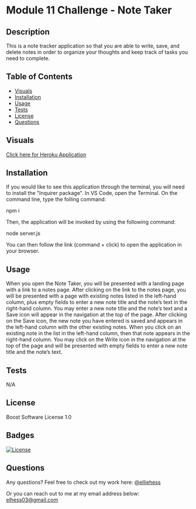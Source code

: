 # Module 11 Challenge - Note Taker 

## Description

This is a note tracker application so that you are able to write, save, and delete notes in order to organize your thoughts and keep track of tasks you need to complete.


## Table of Contents 

- [Visuals](#visuals)
- [Installation](#installation)
- [Usage](#usage)
- [Tests](#tests)
- [License](#license)
- [Questions](#questions)

## Visuals


[Click here for Heroku Application](https://ancient-tor-12985.herokuapp.com/)

## Installation

If you would like to see this application through the terminal, you will need to install the "Inquirer package".
In VS Code, open the Terminal. 
On the command line, type the folling command:

npm i 

Then, the application will be invoked by using the following command:

node server.js

You can then follow the link (command + click) to open the application in your browser.

## Usage

When you open the Note Taker, you will be presented with a landing page with a link to a notes page.
After clicking on the link to the notes page, you will be presented with a page with existing notes listed in the left-hand column, plus empty fields to enter a new note title and the note’s text in the right-hand column. You may enter a new note title and the note’s text and a Save icon will appear in the navigation at the top of the page. After clicking on the Save icon, the new note you have entered is saved and appears in the left-hand column with the other existing notes. When you click on an existing note in the list in the left-hand column, then that note appears in the right-hand column. You may click on the Write icon in the navigation at the top of the page and will be presented with empty fields to enter a new note title and the note’s text.


## Tests 

N/A

## License

Boost Software License 1.0

## Badges

[![License](https://img.shields.io/badge/License-Boost_1.0-lightblue.svg)](https://www.boost.org/LICENSE_1_0.txt)

## Questions 

Any questions? 
Feel free to check out my work here:
[@elliehess](@elliehess)

Or you can reach out to me at my email address below:
elhess03@gmail.com